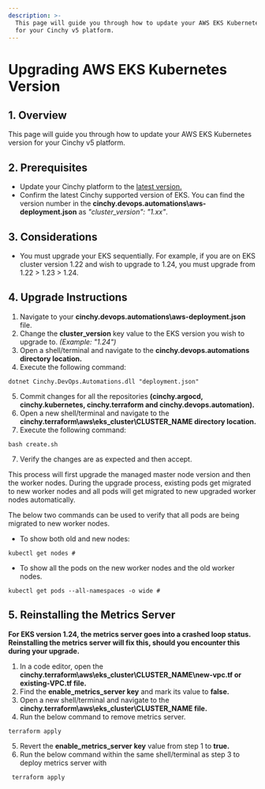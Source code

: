 ```yaml
---
description: >-
  This page will guide you through how to update your AWS EKS Kubernetes version
  for your Cinchy v5 platform.
---
```


# Upgrading AWS EKS Kubernetes Version

## 1. Overview

This page will guide you through how to update your AWS EKS Kubernetes version for your Cinchy v5 platform.

## 2. Prerequisites

* Update your Cinchy platform to the [latest version.](../../)
* Confirm the latest Cinchy supported version of EKS. You can find the version number in the  **cinchy.devops.automations\aws-deployment.json** as _"cluster\_version": "1.xx"_.

## 3. Considerations

* You must upgrade your EKS sequentially. For example, if you are on EKS cluster version 1.22 and wish to upgrade to 1.24, you must upgrade from 1.22 > 1.23 > 1.24.

## 4. Upgrade Instructions

1. Navigate to your **cinchy.devops.automations\aws-deployment.json** file.
2. Change the **cluster\_version** key value to the EKS version you wish to upgrade to. _(Example: "1.24")_
3. Open a shell/terminal and navigate to the **cinchy.devops.automations directory location.**
4. Execute the following command:

```
dotnet Cinchy.DevOps.Automations.dll "deployment.json"
```

5. Commit changes for all the repositories **(cinchy.argocd, cinchy.kubernetes, cinchy.terraform and cinchy.devops.automation).**
6. Open a new shell/terminal and navigate to the **cinchy.terraform\aws\eks\_cluster\CLUSTER\_NAME directory location.**
7. Execute the following command:

```
bash create.sh
```

7. Verify the changes are as expected and then accept.

This process will first upgrade the managed master node version and then the worker nodes. During the upgrade process, existing pods get migrated to new worker nodes and all pods will get migrated to new upgraded worker nodes automatically.&#x20;

The below two commands can be used to verify that all pods are being migrated to new worker nodes.

* To show both old and new nodes:

```
kubectl get nodes #
```

* To show all the pods on the new worker nodes and the old worker nodes.

```
kubectl get pods --all-namespaces -o wide #
```

## 5. Reinstalling the Metrics Server

**For EKS version 1.24, the metrics server goes into a crashed loop status. Reinstalling the metrics server will fix this, should you encounter this during your upgrade.**

1. In a code editor, open the **cinchy.terraform\aws\eks\_cluster\CLUSTER\_NAME\new-vpc.tf or existing-VPC.tf file.**
2. Find the **enable\_metrics\_server key** and mark its value to **false.**
3. Open a new shell/terminal and navigate to the **cinchy.terraform\aws\eks\_cluster\CLUSTER\_NAME file.**
4. Run the below command to remove metrics server.

```
terraform apply
```

5. Revert the **enable\_metrics\_server key** value from step 1 to **true.**
6. Run the below command within the same shell/terminal as step 3 to deploy metrics server with

```
 terraform apply
```
